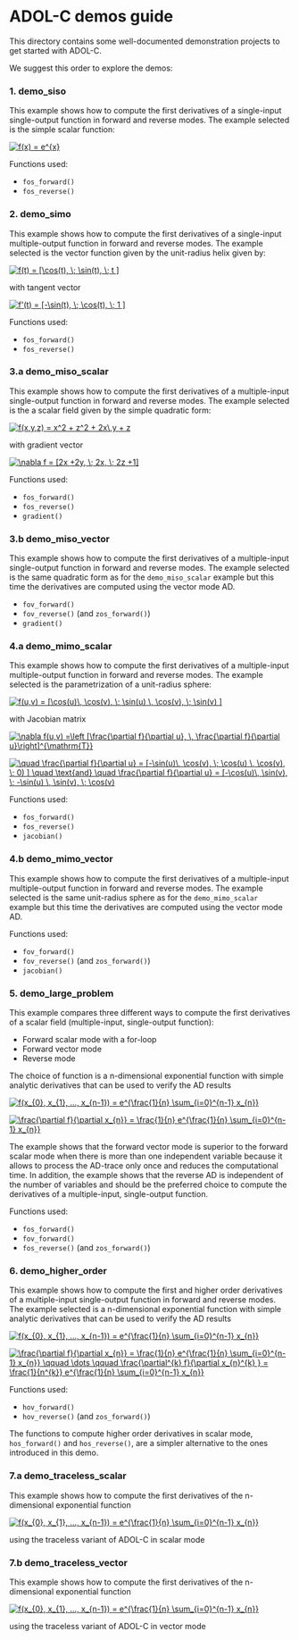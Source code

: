 # ADOL-C demos guide

This directory contains some well-documented demonstration projects to get started with ADOL-C.

We suggest this order to explore the demos:



### 1. demo_siso

This example shows how to compute the first derivatives of a single-input single-output function in forward and reverse modes.
The example selected is the simple scalar function:


<a href="https://www.codecogs.com/eqnedit.php?latex=f(x)&space;=&space;e^{x}" target="_blank"><img src="https://latex.codecogs.com/svg.latex?f(x)&space;=&space;e^{x}" title="f(x) = e^{x}" /></a>

Functions used:

- `fos_forward()`
- `fos_reverse()`


### 2. demo_simo

This example shows how to compute the first derivatives of a single-input multiple-output function in forward and reverse modes.
The example selected is the vector function given by the unit-radius helix given by:

<a href="https://www.codecogs.com/eqnedit.php?latex=f(t)&space;=&space;[\cos(t),&space;\;&space;\sin(t),&space;\;&space;t&space;]" target="_blank"><img src="https://latex.codecogs.com/svg.latex?f(t)&space;=&space;[\cos(t),&space;\;&space;\sin(t),&space;\;&space;t&space;]" title="f(t) = [\cos(t), \; \sin(t), \; t ]" /></a>

with tangent vector

<a href="https://www.codecogs.com/eqnedit.php?latex=f'(t)&space;=&space;[-\sin(t),&space;\;&space;\cos(t),&space;\;&space;1&space;]" target="_blank"><img src="https://latex.codecogs.com/svg.latex?f'(t)&space;=&space;[-\sin(t),&space;\;&space;\cos(t),&space;\;&space;1&space;]" title="f'(t) = [-\sin(t), \; \cos(t), \; 1 ]" /></a>

Functions used:

- `fos_forward()`
- `fos_reverse()`



### 3.a demo_miso_scalar

This example shows how to compute the first derivatives of a multiple-input single-output function in forward and reverse modes.
The example selected is the a scalar field given by the simple quadratic form:

<a href="https://www.codecogs.com/eqnedit.php?latex=f(x,y,z)&space;=&space;x^2&space;&plus;&space;z^2&space;&plus;&space;2x\,y&space;&plus;&space;z" target="_blank"><img src="https://latex.codecogs.com/svg.latex?f(x,y,z)&space;=&space;x^2&space;&plus;&space;z^2&space;&plus;&space;2x\,y&space;&plus;&space;z" title="f(x,y,z) = x^2 + z^2 + 2x\,y + z" /></a>

with gradient vector

<a href="https://www.codecogs.com/eqnedit.php?latex=\nabla&space;f&space;=&space;[2x&space;&plus;2y,&space;\;&space;2x,&space;\;&space;2z&space;&plus;1]" target="_blank"><img src="https://latex.codecogs.com/svg.latex?\nabla&space;f&space;=&space;[2x&space;&plus;2y,&space;\;&space;2x,&space;\;&space;2z&space;&plus;1]" title="\nabla f = [2x +2y, \; 2x, \; 2z +1]" /></a>
  

Functions used:

- `fos_forward()`
- `fos_reverse()`
- `gradient()`


### 3.b demo_miso_vector

This example shows how to compute the first derivatives of a multiple-input single-output function in forward and reverse modes.
The example selected is the same quadratic form as for the `demo_miso_scalar` example but this time the derivatives are computed using the vector mode AD.

- `fov_forward()`
- `fov_reverse()` (and `zos_forward()`)
- `gradient()`



### 4.a demo_mimo_scalar

This example shows how to compute the first derivatives of a multiple-input multiple-output function in forward and reverse modes.
The example selected is the parametrization of a unit-radius sphere:

<a href="https://www.codecogs.com/eqnedit.php?latex=f(u,v)&space;=&space;[\cos(u)\,&space;\cos(v),&space;\;&space;\sin(u)&space;\,&space;\cos(v),&space;\;&space;\sin(v)&space;]" target="_blank"><img src="https://latex.codecogs.com/svg.latex?f(u,v)&space;=&space;[\cos(u)\,&space;\cos(v),&space;\;&space;\sin(u)&space;\,&space;\cos(v),&space;\;&space;\sin(v)&space;]" title="f(u,v) = [\cos(u)\, \cos(v), \; \sin(u) \, \cos(v), \; \sin(v) ]" /></a>

with Jacobian matrix

<a href="https://www.codecogs.com/eqnedit.php?latex=\nabla&space;f(u,v)&space;=\left&space;[\frac{\partial&space;f}{\partial&space;u},&space;\,&space;\frac{\partial&space;f}{\partial&space;u}\right]^{\mathrm{T}}" target="_blank"><img src="https://latex.codecogs.com/svg.latex?\nabla&space;f(u,v)&space;=\left&space;[\frac{\partial&space;f}{\partial&space;u},&space;\,&space;\frac{\partial&space;f}{\partial&space;u}\right]^{\mathrm{T}}" title="\nabla f(u,v) =\left [\frac{\partial f}{\partial u}, \, \frac{\partial f}{\partial u}\right]^{\mathrm{T}}" /></a>


<a href="https://www.codecogs.com/eqnedit.php?latex=\quad&space;\frac{\partial&space;f}{\partial&space;u}&space;=&space;[-\sin(u)\,&space;\cos(v),&space;\;&space;\cos(u)&space;\,&space;\cos(v),&space;\;&space;0)&space;]&space;\quad&space;\text{and}&space;\quad&space;\frac{\partial&space;f}{\partial&space;u}&space;=&space;[-\cos(u)\,&space;\sin(v),&space;\;&space;-\sin(u)&space;\,&space;\sin(v),&space;\;&space;\cos(v)" target="_blank"><img src="https://latex.codecogs.com/svg.latex?\quad&space;\frac{\partial&space;f}{\partial&space;u}&space;=&space;[-\sin(u)\,&space;\cos(v),&space;\;&space;\cos(u)&space;\,&space;\cos(v),&space;\;&space;0)&space;]&space;\quad&space;\text{and}&space;\quad&space;\frac{\partial&space;f}{\partial&space;u}&space;=&space;[-\cos(u)\,&space;\sin(v),&space;\;&space;-\sin(u)&space;\,&space;\sin(v),&space;\;&space;\cos(v)" title="\quad \frac{\partial f}{\partial u} = [-\sin(u)\, \cos(v), \; \cos(u) \, \cos(v), \; 0) ] \quad \text{and} \quad \frac{\partial f}{\partial u} = [-\cos(u)\, \sin(v), \; -\sin(u) \, \sin(v), \; \cos(v)" /></a>
 
Functions used:

- `fos_forward()`
- `fos_reverse()`
- `jacobian()`


### 4.b demo_mimo_vector
This example shows how to compute the first derivatives of a multiple-input multiple-output function in forward and reverse modes.
The example selected is the same unit-radius sphere as for the `demo_mimo_scalar` example but this time the derivatives are computed using the vector mode AD.

Functions used:

- `fov_forward()`
- `fov_reverse()` (and `zos_forward()`)
- `jacobian()`



### 5. demo_large_problem

This example compares three different ways to compute the first derivatives of a scalar field (multiple-input, single-output function):

- Forward scalar mode with a for-loop
- Forward vector mode
- Reverse mode

The choice of function is a n-dimensional exponential function with simple analytic derivatives that can be used to verify the AD results

<a href="https://www.codecogs.com/eqnedit.php?latex=f(x_{0},&space;x_{1},&space;...,&space;x_{n-1})&space;=&space;e^{\frac{1}{n}&space;\sum_{i=0}^{n-1}&space;x_{n}}" target="_blank"><img src="https://latex.codecogs.com/svg.latex?f(x_{0},&space;x_{1},&space;...,&space;x_{n-1})&space;=&space;e^{\frac{1}{n}&space;\sum_{i=0}^{n-1}&space;x_{n}}" title="f(x_{0}, x_{1}, ..., x_{n-1}) = e^{\frac{1}{n} \sum_{i=0}^{n-1} x_{n}}" /></a>

<a href="https://www.codecogs.com/eqnedit.php?latex=\frac{\partial&space;f}{\partial&space;x_{n}}&space;=&space;\frac{1}{n}&space;e^{\frac{1}{n}&space;\sum_{i=0}^{n-1}&space;x_{n}}" target="_blank"><img src="https://latex.codecogs.com/svg.latex?\frac{\partial&space;f}{\partial&space;x_{n}}&space;=&space;\frac{1}{n}&space;e^{\frac{1}{n}&space;\sum_{i=0}^{n-1}&space;x_{n}}" title="\frac{\partial f}{\partial x_{n}} = \frac{1}{n} e^{\frac{1}{n} \sum_{i=0}^{n-1} x_{n}}" /></a>

The example shows that the forward vector mode is superior to the forward scalar mode when there is more than one independent variable because it allows to process the AD-trace only once and reduces the computational time.
In addition, the example shows that the reverse AD is independent of the number of variables and should be the preferred choice to compute the derivatives of a multiple-input, single-output function.


Functions used:

- `fos_forward()`
- `fov_forward()`
- `fos_reverse()` (and `zos_forward()`)



### 6. demo_higher_order

This example shows how to compute the first and higher order derivatives of a multiple-input single-output function in forward and reverse modes.
The example selected is a n-dimensional exponential function with simple analytic derivatives that can be used to verify the AD results

<a href="https://www.codecogs.com/eqnedit.php?latex=f(x_{0},&space;x_{1},&space;...,&space;x_{n-1})&space;=&space;e^{\frac{1}{n}&space;\sum_{i=0}^{n-1}&space;x_{n}}" target="_blank"><img src="https://latex.codecogs.com/svg.latex?f(x_{0},&space;x_{1},&space;...,&space;x_{n-1})&space;=&space;e^{\frac{1}{n}&space;\sum_{i=0}^{n-1}&space;x_{n}}" title="f(x_{0}, x_{1}, ..., x_{n-1}) = e^{\frac{1}{n} \sum_{i=0}^{n-1} x_{n}}" /></a>

<a href="https://www.codecogs.com/eqnedit.php?latex=\frac{\partial&space;f}{\partial&space;x_{n}}&space;=&space;\frac{1}{n}&space;e^{\frac{1}{n}&space;\sum_{i=0}^{n-1}&space;x_{n}}&space;\qquad&space;\dots&space;\qquad&space;\frac{\partial^{k}&space;f}{\partial&space;x_{n}^{k}&space;}&space;=&space;\frac{1}{n^{k}}&space;e^{\frac{1}{n}&space;\sum_{i=0}^{n-1}&space;x_{n}}" target="_blank"><img src="https://latex.codecogs.com/svg.latex?\frac{\partial&space;f}{\partial&space;x_{n}}&space;=&space;\frac{1}{n}&space;e^{\frac{1}{n}&space;\sum_{i=0}^{n-1}&space;x_{n}}&space;\qquad&space;\dots&space;\qquad&space;\frac{\partial^{k}&space;f}{\partial&space;x_{n}^{k}&space;}&space;=&space;\frac{1}{n^{k}}&space;e^{\frac{1}{n}&space;\sum_{i=0}^{n-1}&space;x_{n}}" title="\frac{\partial f}{\partial x_{n}} = \frac{1}{n} e^{\frac{1}{n} \sum_{i=0}^{n-1} x_{n}} \qquad \dots \qquad \frac{\partial^{k} f}{\partial x_{n}^{k} } = \frac{1}{n^{k}} e^{\frac{1}{n} \sum_{i=0}^{n-1} x_{n}}" /></a>


Functions used:
- `hov_forward()`
- `hov_reverse()` (and `zos_forward()`)

The functions to compute higher order derivatives in scalar mode, `hos_forward()` and `hos_reverse()`, are a simpler alternative to the ones introduced in this demo.


### 7.a demo_traceless_scalar

This example shows how to compute the first derivatives of the n-dimensional exponential function

<a href="https://www.codecogs.com/eqnedit.php?latex=f(x_{0},&space;x_{1},&space;...,&space;x_{n-1})&space;=&space;e^{\frac{1}{n}&space;\sum_{i=0}^{n-1}&space;x_{n}}" target="_blank"><img src="https://latex.codecogs.com/svg.latex?f(x_{0},&space;x_{1},&space;...,&space;x_{n-1})&space;=&space;e^{\frac{1}{n}&space;\sum_{i=0}^{n-1}&space;x_{n}}" title="f(x_{0}, x_{1}, ..., x_{n-1}) = e^{\frac{1}{n} \sum_{i=0}^{n-1} x_{n}}" /></a>

using the traceless variant of ADOL-C in scalar mode


### 7.b demo_traceless_vector

This example shows how to compute the first derivatives of the n-dimensional exponential function

<a href="https://www.codecogs.com/eqnedit.php?latex=f(x_{0},&space;x_{1},&space;...,&space;x_{n-1})&space;=&space;e^{\frac{1}{n}&space;\sum_{i=0}^{n-1}&space;x_{n}}" target="_blank"><img src="https://latex.codecogs.com/svg.latex?f(x_{0},&space;x_{1},&space;...,&space;x_{n-1})&space;=&space;e^{\frac{1}{n}&space;\sum_{i=0}^{n-1}&space;x_{n}}" title="f(x_{0}, x_{1}, ..., x_{n-1}) = e^{\frac{1}{n} \sum_{i=0}^{n-1} x_{n}}" /></a>


using the traceless variant of ADOL-C in vector mode
